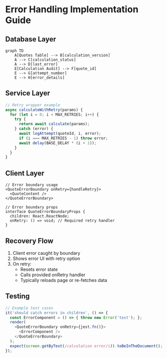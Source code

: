 # Error Handling Implementation Guide

## Database Layer
```mermaid
graph TD
    A[Quotes Table] --> B[calculation_version]
    A --> C[calculation_status]
    A --> D[last_error]
    E[Calculation Audit] --> F[quote_id]
    E --> G[attempt_number]
    E --> H[error_details]
```

## Service Layer
```typescript
// Retry wrapper example
async calculateWithRetry(params) {
  for (let i = 0; i < MAX_RETRIES; i++) {
    try {
      return await calculate(params);
    } catch (error) {
      await logAttempt(quoteId, i, error);
      if (i === MAX_RETRIES - 1) throw error;
      await delay(BASE_DELAY * (i + 1));
    }
  }
}
```

## Client Layer
```tsx
// Error boundary usage
<QuoteErrorBoundary onRetry={handleRetry}>
  <QuoteContent />
</QuoteErrorBoundary>

// Error boundary props
interface QuoteErrorBoundaryProps {
  children: React.ReactNode;
  onRetry: () => void; // Required retry handler
}
```

## Recovery Flow
1. Client error caught by boundary
2. Shows error UI with retry option
3. On retry:
   - Resets error state
   - Calls provided onRetry handler
   - Typically reloads page or re-fetches data

## Testing
```javascript
// Example test cases
it('should catch errors in children', () => {
  const ErrorComponent = () => { throw new Error('test'); };
  render(
    <QuoteErrorBoundary onRetry={jest.fn()}>
      <ErrorComponent />
    </QuoteErrorBoundary>
  );
  expect(screen.getByText(/calculation error/i)).toBeInTheDocument();
});